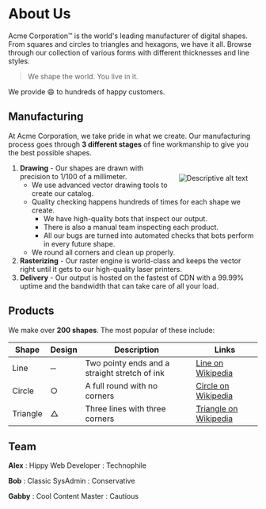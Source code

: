 About Us
========

Acme Corporation&trade; is the world's leading manufacturer of digital shapes. From squares and circles to triangles and hexagons, we have it all. Browse through our collection of various forms with different thicknesses and line styles.

> We shape the world. You live in it.

We provide :smile: to hundreds of happy customers.

Manufacturing
-------------

At Acme Corporation, we take pride in what we create. Our manufacturing process goes through **3 different stages** of fine workmanship to give you the best possible shapes.

<!-- HTML within your Markdown file -->
<img src="/image/draw.jpg" alt="Descriptive alt text" style="float: right; margin: 20px; display: block;">
<!-- More of your Markdown content -->

1) **Drawing** - Our shapes are drawn with precision to 1/100 of a millimeter.
   * We use advanced vector drawing tools to create our catalog.
   * Quality checking happens hundreds of times for each shape we create.
     * We have high-quality bots that inspect our output.
     * There is also a manual team inspecting each product.
     * All our bugs are turned into automated checks that bots perform in every future shape.
   * We round all corners and clean up properly.
2) **Rasterizing** - Our raster engine is world-class and keeps the vector right until it gets to our high-quality laser printers.
3) **Delivery** - Our output is hosted on the fastest of CDN with a 99.99% uptime and the bandwidth that can take care of all your load.

Products
--------

We make over **200 shapes**. The most popular of these include:

| Shape      | Design  | Description  | Links  |
|-----------|-------------|-------------|-------------|
| Line    | ─  | Two pointy ends and a straight stretch of ink   | [Line on Wikipedia](https://en.wikipedia.org/wiki/Line_(geometry))  |
| Circle    | ○  | A full round with no corners   | [Circle on Wikipedia](https://en.wikipedia.org/wiki/Circle)   |
| Triangle    | △   | Three lines with three corners   | [Triangle on Wikipedia](https://en.wikipedia.org/wiki/Triangle)   |


Team
----

**Alex**
: Hippy Web Developer
: Technophile

**Bob**
: Classic SysAdmin
: Conservative

**Gabby**
: Cool Content Master
: Cautious
